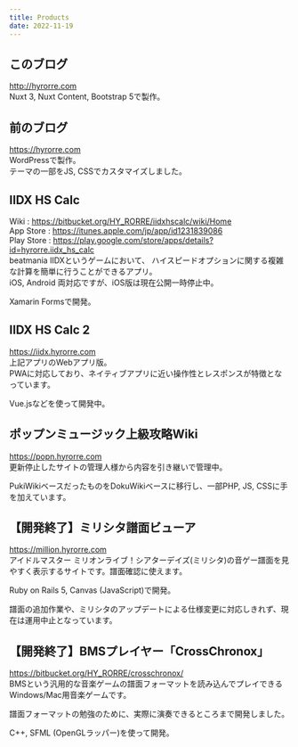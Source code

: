 ```yaml
---
title: Products
date: 2022-11-19
---
```


## このブログ
http://hyrorre.com  
Nuxt 3, Nuxt Content, Bootstrap 5で製作。

## 前のブログ
https://hyrorre.com  
WordPressで製作。  
テーマの一部をJS, CSSでカスタマイズしました。

## IIDX HS Calc
Wiki : https://bitbucket.org/HY_RORRE/iidxhscalc/wiki/Home  
App Store : https://itunes.apple.com/jp/app/id1231839086  
Play Store : https://play.google.com/store/apps/details?id=hyrorre.iidx_hs_calc  
beatmania IIDXというゲームにおいて、 ハイスピードオプションに関する複雑な計算を簡単に行うことができるアプリ。  
iOS, Android 両対応ですが、iOS版は現在公開一時停止中。

Xamarin Formsで開発。

## IIDX HS Calc 2
https://iidx.hyrorre.com  
上記アプリのWebアプリ版。  
PWAに対応しており、ネイティブアプリに近い操作性とレスポンスが特徴となっています。

Vue.jsなどを使って開発中。

## ポップンミュージック上級攻略Wiki
https://popn.hyrorre.com  
更新停止したサイトの管理人様から内容を引き継いで管理中。

PukiWikiベースだったものをDokuWikiベースに移行し、一部PHP, JS, CSSに手を加えています。

## 【開発終了】ミリシタ譜面ビューア
https://million.hyrorre.com  
アイドルマスター ミリオンライブ！シアターデイズ(ミリシタ)の音ゲー譜面を見やすく表示するサイトです。譜面確認に使えます。

Ruby on Rails 5, Canvas (JavaScript)で開発。

譜面の追加作業や、ミリシタのアップデートによる仕様変更に対応しきれず、現在は運用中止となっています。

## 【開発終了】BMSプレイヤー「CrossChronox」
https://bitbucket.org/HY_RORRE/crosschronox/  
BMSという汎用的な音楽ゲームの譜面フォーマットを読み込んでプレイできるWindows/Mac用音楽ゲームです。

譜面フォーマットの勉強のために、実際に演奏できるところまで開発しました。

C++, SFML (OpenGLラッパー)を使って開発。
